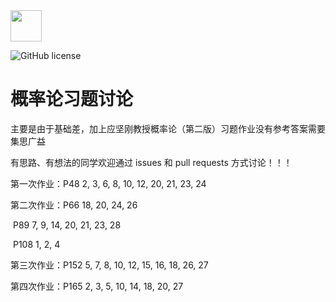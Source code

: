 <div align="left">
    <img src='https://ftp.bmp.ovh/imgs/2020/08/b77a8439ea51e080.jpg' height="50" width="50" >
 </div>

![GitHub license](https://badgen.net/github/license/HUANGZHIHAO1994/Probability-theory-exercises?color=green)



# 概率论习题讨论

主要是由于基础差，加上应坚刚教授概率论（第二版）习题作业没有参考答案需要集思广益

有思路、有想法的同学欢迎通过 issues 和 pull requests 方式讨论！！！

第一次作业：P48 2, 3, 6, 8, 10, 12, 20, 21, 23, 24

第二次作业：P66 18, 20, 24, 26 

​					   P89 7, 9, 14, 20, 21, 23, 28

​					   P108 1, 2, 4 

第三次作业：P152 5, 7, 8, 10, 12, 15, 16, 18, 26, 27

第四次作业：P165 2, 3, 5, 10, 14, 18, 20, 27